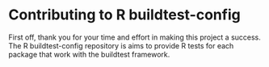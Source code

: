 # Contributing to R buildtest-config

First off, thank you for your time and effort in making this project a success.  The 
R buildtest-config repository is aims to provide R tests for each package that work
with the buildtest framework.


